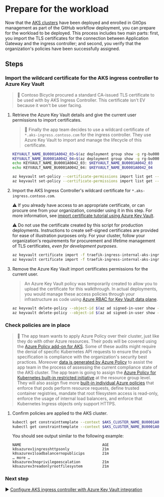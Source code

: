# Prepare for the workload

Now that the [AKS clusters](./06-aks-cluster.md) have been deployed and enrolled in GitOps management as part of the GitHub workflow deployment, you can prepare for the workload to be deployed. This process includes two main parts: first, you import the TLS certificates for the connection between Application Gateway and the ingress controller; and second, you verify that the organization's policies have been successfully assigned.

## Steps

### Import the wildcard certificate for the AKS ingress controller to Azure Key Vault

> :book: Contoso Bicycle procured a standard CA-issued TLS certificate to be used with by AKS Ingress Controller. This certificate isn't EV because it won't be user facing.

1. Retrieve the Azure Key Vault details and give the current user permissions to import certificates.

   > :book: Finally the app team decides to use a wildcard certificate of `*.aks-ingress.contoso.com` for the ingress controller. They use Azure Key Vault to import and manage the lifecycle of this certificate.

   ```bash
   KEYVAULT_NAME_BU0001A0042_03=$(az deployment group show -g rg-bu0001a0042-03 -n cluster-stamp --query properties.outputs.keyVaultName.value -o tsv)
   KEYVAULT_NAME_BU0001A0042_04=$(az deployment group show -g rg-bu0001a0042-04 -n cluster-stamp --query properties.outputs.keyVaultName.value -o tsv)
   echo KEYVAULT_NAME_BU0001A0042_03: $KEYVAULT_NAME_BU0001A0042_03
   echo KEYVAULT_NAME_BU0001A0042_04: $KEYVAULT_NAME_BU0001A0042_04

   az keyvault set-policy --certificate-permissions import list get --object-id $(az ad signed-in-user show --query 'id' -o tsv) -n $KEYVAULT_NAME_BU0001A0042_03
   az keyvault set-policy --certificate-permissions import list get --object-id $(az ad signed-in-user show --query 'id' -o tsv) -n $KEYVAULT_NAME_BU0001A0042_04
   ```

1. Import the AKS Ingress Controller's wildcard certificate for `*.aks-ingress.contoso.com`.

   :warning: If you already have access to an appropriate certificate, or can procure one from your organization, consider using it in this step. For more information, see [import certificate tutorial using Azure Key Vault](https://learn.microsoft.com/azure/key-vault/certificates/tutorial-import-certificate#import-a-certificate-to-key-vault).

   :warning: Do not use the certificate created by this script for production deployments. Instructions to create self-signed certificates are provided for ease of illustration purposes only. For your cluster, follow your organization's requirements for procurement and lifetime management of TLS certificates, *even for development purposes*.

   ```bash
   az keyvault certificate import -f traefik-ingress-internal-aks-ingress-contoso-com-tls.pem -n traefik-ingress-internal-aks-ingress-contoso-com-tls --vault-name $KEYVAULT_NAME_BU0001A0042_03
   az keyvault certificate import -f traefik-ingress-internal-aks-ingress-contoso-com-tls.pem -n traefik-ingress-internal-aks-ingress-contoso-com-tls --vault-name $KEYVAULT_NAME_BU0001A0042_04
   ```

1. Remove the Azure Key Vault import certificates permissions for the current user.

   > An Azure Key Vault policy was temporarily created to allow you to upload the certificate for this walkthrough. In actual deployments, you would manage these access policies through your infrastructure as code using [Azure RBAC for Key Vault data plane](https://learn.microsoft.com/azure/key-vault/general/secure-your-key-vault#data-plane-and-access-policies).

   ```bash
   az keyvault delete-policy --object-id $(az ad signed-in-user show --query 'id' -o tsv) -n $KEYVAULT_NAME_BU0001A0042_03
   az keyvault delete-policy --object-id $(az ad signed-in-user show --query 'id' -o tsv) -n $KEYVAULT_NAME_BU0001A0042_04
   ```

### Check policies are in place

> :book: The app team wants to apply Azure Policy over their cluster, just like they do with other Azure resources. Their pods will be covered using the [Azure Policy add-on for AKS](https://learn.microsoft.com/azure/aks/use-pod-security-on-azure-policy). Some of these audits might require the denial of specific Kubernetes API requests to ensure the pod's specification is compliance with the organization's security best practices. Moreover [data is generated by Azure Policy](https://learn.microsoft.com/azure/governance/policy/how-to/get-compliance-data) to assist the app team in the process of assessing the current compliance state of the AKS cluster. The app team is going to assign the [Azure Policy for Kubernetes built-in restricted initiative](https://learn.microsoft.com/azure/aks/use-pod-security-on-azure-policy#built-in-policy-initiatives) at the resource group level. They will also assign five more [built-in individual Azure policies](https://learn.microsoft.com/azure/aks/policy-samples#microsoftcontainerservice) that enforce that pods perform resource requests, define trusted container registries, mandate that root filesystem access is read-only, enforce the usage of internal load balancers, and enforce that Kubernetes Ingress objects only support HTTPS.

1. Confirm policies are applied to the AKS cluster.

   ```bash
   kubectl get constrainttemplate --context $AKS_CLUSTER_NAME_BU0001A0042_03_AKS_MRB
   kubectl get constrainttemplate --context $AKS_CLUSTER_NAME_BU0001A0042_04_AKS_MRB
   ```

   You should see output similar to the following example:

   ```output
   NAME                                     AGE
   k8sazurev1ingresshttpsonly               21m
   k8sazurev1loadbalancernopublicips        21m
   … more …
   k8sazurev3noprivilegeescalation          21m
   k8sazurev3readonlyrootfilesystem         21m
   ```

### Next step

:arrow_forward: [Configure AKS ingress controller with Azure Key Vault integration](./08-secret-managment-and-ingress-controller.md)
